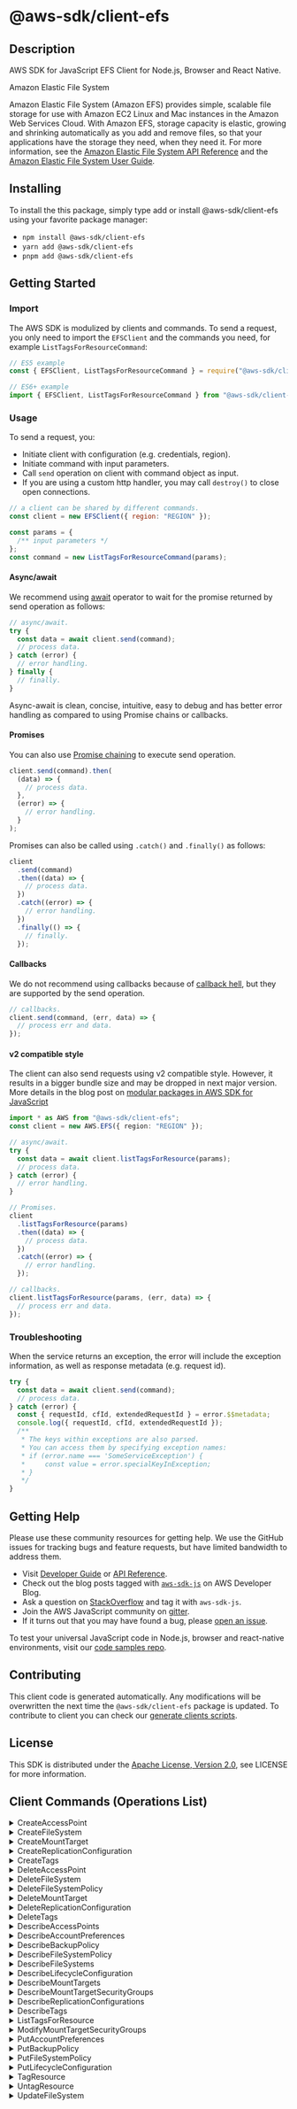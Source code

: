 <!-- generated file, do not edit directly -->

# @aws-sdk/client-efs

## Description

AWS SDK for JavaScript EFS Client for Node.js, Browser and React Native.

<fullname>Amazon Elastic File System</fullname>

<p>Amazon Elastic File System (Amazon EFS) provides simple, scalable file storage for
use with Amazon EC2 Linux and Mac instances in the Amazon Web Services Cloud. With Amazon EFS, storage capacity is elastic, growing and shrinking automatically as you add and
remove files, so that your applications have the storage they need, when they need it. For
more information, see the <a href="https://docs.aws.amazon.com/efs/latest/ug/api-reference.html">Amazon Elastic File System API Reference</a> and the <a href="https://docs.aws.amazon.com/efs/latest/ug/whatisefs.html">Amazon Elastic File System User Guide</a>.</p>

## Installing

To install the this package, simply type add or install @aws-sdk/client-efs
using your favorite package manager:

- `npm install @aws-sdk/client-efs`
- `yarn add @aws-sdk/client-efs`
- `pnpm add @aws-sdk/client-efs`

## Getting Started

### Import

The AWS SDK is modulized by clients and commands.
To send a request, you only need to import the `EFSClient` and
the commands you need, for example `ListTagsForResourceCommand`:

```js
// ES5 example
const { EFSClient, ListTagsForResourceCommand } = require("@aws-sdk/client-efs");
```

```ts
// ES6+ example
import { EFSClient, ListTagsForResourceCommand } from "@aws-sdk/client-efs";
```

### Usage

To send a request, you:

- Initiate client with configuration (e.g. credentials, region).
- Initiate command with input parameters.
- Call `send` operation on client with command object as input.
- If you are using a custom http handler, you may call `destroy()` to close open connections.

```js
// a client can be shared by different commands.
const client = new EFSClient({ region: "REGION" });

const params = {
  /** input parameters */
};
const command = new ListTagsForResourceCommand(params);
```

#### Async/await

We recommend using [await](https://developer.mozilla.org/en-US/docs/Web/JavaScript/Reference/Operators/await)
operator to wait for the promise returned by send operation as follows:

```js
// async/await.
try {
  const data = await client.send(command);
  // process data.
} catch (error) {
  // error handling.
} finally {
  // finally.
}
```

Async-await is clean, concise, intuitive, easy to debug and has better error handling
as compared to using Promise chains or callbacks.

#### Promises

You can also use [Promise chaining](https://developer.mozilla.org/en-US/docs/Web/JavaScript/Guide/Using_promises#chaining)
to execute send operation.

```js
client.send(command).then(
  (data) => {
    // process data.
  },
  (error) => {
    // error handling.
  }
);
```

Promises can also be called using `.catch()` and `.finally()` as follows:

```js
client
  .send(command)
  .then((data) => {
    // process data.
  })
  .catch((error) => {
    // error handling.
  })
  .finally(() => {
    // finally.
  });
```

#### Callbacks

We do not recommend using callbacks because of [callback hell](http://callbackhell.com/),
but they are supported by the send operation.

```js
// callbacks.
client.send(command, (err, data) => {
  // process err and data.
});
```

#### v2 compatible style

The client can also send requests using v2 compatible style.
However, it results in a bigger bundle size and may be dropped in next major version. More details in the blog post
on [modular packages in AWS SDK for JavaScript](https://aws.amazon.com/blogs/developer/modular-packages-in-aws-sdk-for-javascript/)

```ts
import * as AWS from "@aws-sdk/client-efs";
const client = new AWS.EFS({ region: "REGION" });

// async/await.
try {
  const data = await client.listTagsForResource(params);
  // process data.
} catch (error) {
  // error handling.
}

// Promises.
client
  .listTagsForResource(params)
  .then((data) => {
    // process data.
  })
  .catch((error) => {
    // error handling.
  });

// callbacks.
client.listTagsForResource(params, (err, data) => {
  // process err and data.
});
```

### Troubleshooting

When the service returns an exception, the error will include the exception information,
as well as response metadata (e.g. request id).

```js
try {
  const data = await client.send(command);
  // process data.
} catch (error) {
  const { requestId, cfId, extendedRequestId } = error.$$metadata;
  console.log({ requestId, cfId, extendedRequestId });
  /**
   * The keys within exceptions are also parsed.
   * You can access them by specifying exception names:
   * if (error.name === 'SomeServiceException') {
   *     const value = error.specialKeyInException;
   * }
   */
}
```

## Getting Help

Please use these community resources for getting help.
We use the GitHub issues for tracking bugs and feature requests, but have limited bandwidth to address them.

- Visit [Developer Guide](https://docs.aws.amazon.com/sdk-for-javascript/v3/developer-guide/welcome.html)
  or [API Reference](https://docs.aws.amazon.com/AWSJavaScriptSDK/v3/latest/index.html).
- Check out the blog posts tagged with [`aws-sdk-js`](https://aws.amazon.com/blogs/developer/tag/aws-sdk-js/)
  on AWS Developer Blog.
- Ask a question on [StackOverflow](https://stackoverflow.com/questions/tagged/aws-sdk-js) and tag it with `aws-sdk-js`.
- Join the AWS JavaScript community on [gitter](https://gitter.im/aws/aws-sdk-js-v3).
- If it turns out that you may have found a bug, please [open an issue](https://github.com/aws/aws-sdk-js-v3/issues/new/choose).

To test your universal JavaScript code in Node.js, browser and react-native environments,
visit our [code samples repo](https://github.com/aws-samples/aws-sdk-js-tests).

## Contributing

This client code is generated automatically. Any modifications will be overwritten the next time the `@aws-sdk/client-efs` package is updated.
To contribute to client you can check our [generate clients scripts](https://github.com/aws/aws-sdk-js-v3/tree/main/scripts/generate-clients).

## License

This SDK is distributed under the
[Apache License, Version 2.0](http://www.apache.org/licenses/LICENSE-2.0),
see LICENSE for more information.

## Client Commands (Operations List)

<details>
<summary>
CreateAccessPoint
</summary>

[Command API Reference](https://docs.aws.amazon.com/AWSJavaScriptSDK/v3/latest/clients/client-efs/classes/createaccesspointcommand.html) / [Input](https://docs.aws.amazon.com/AWSJavaScriptSDK/v3/latest/clients/client-efs/interfaces/createaccesspointcommandinput.html) / [Output](https://docs.aws.amazon.com/AWSJavaScriptSDK/v3/latest/clients/client-efs/interfaces/createaccesspointcommandoutput.html)

</details>
<details>
<summary>
CreateFileSystem
</summary>

[Command API Reference](https://docs.aws.amazon.com/AWSJavaScriptSDK/v3/latest/clients/client-efs/classes/createfilesystemcommand.html) / [Input](https://docs.aws.amazon.com/AWSJavaScriptSDK/v3/latest/clients/client-efs/interfaces/createfilesystemcommandinput.html) / [Output](https://docs.aws.amazon.com/AWSJavaScriptSDK/v3/latest/clients/client-efs/interfaces/createfilesystemcommandoutput.html)

</details>
<details>
<summary>
CreateMountTarget
</summary>

[Command API Reference](https://docs.aws.amazon.com/AWSJavaScriptSDK/v3/latest/clients/client-efs/classes/createmounttargetcommand.html) / [Input](https://docs.aws.amazon.com/AWSJavaScriptSDK/v3/latest/clients/client-efs/interfaces/createmounttargetcommandinput.html) / [Output](https://docs.aws.amazon.com/AWSJavaScriptSDK/v3/latest/clients/client-efs/interfaces/createmounttargetcommandoutput.html)

</details>
<details>
<summary>
CreateReplicationConfiguration
</summary>

[Command API Reference](https://docs.aws.amazon.com/AWSJavaScriptSDK/v3/latest/clients/client-efs/classes/createreplicationconfigurationcommand.html) / [Input](https://docs.aws.amazon.com/AWSJavaScriptSDK/v3/latest/clients/client-efs/interfaces/createreplicationconfigurationcommandinput.html) / [Output](https://docs.aws.amazon.com/AWSJavaScriptSDK/v3/latest/clients/client-efs/interfaces/createreplicationconfigurationcommandoutput.html)

</details>
<details>
<summary>
CreateTags
</summary>

[Command API Reference](https://docs.aws.amazon.com/AWSJavaScriptSDK/v3/latest/clients/client-efs/classes/createtagscommand.html) / [Input](https://docs.aws.amazon.com/AWSJavaScriptSDK/v3/latest/clients/client-efs/interfaces/createtagscommandinput.html) / [Output](https://docs.aws.amazon.com/AWSJavaScriptSDK/v3/latest/clients/client-efs/interfaces/createtagscommandoutput.html)

</details>
<details>
<summary>
DeleteAccessPoint
</summary>

[Command API Reference](https://docs.aws.amazon.com/AWSJavaScriptSDK/v3/latest/clients/client-efs/classes/deleteaccesspointcommand.html) / [Input](https://docs.aws.amazon.com/AWSJavaScriptSDK/v3/latest/clients/client-efs/interfaces/deleteaccesspointcommandinput.html) / [Output](https://docs.aws.amazon.com/AWSJavaScriptSDK/v3/latest/clients/client-efs/interfaces/deleteaccesspointcommandoutput.html)

</details>
<details>
<summary>
DeleteFileSystem
</summary>

[Command API Reference](https://docs.aws.amazon.com/AWSJavaScriptSDK/v3/latest/clients/client-efs/classes/deletefilesystemcommand.html) / [Input](https://docs.aws.amazon.com/AWSJavaScriptSDK/v3/latest/clients/client-efs/interfaces/deletefilesystemcommandinput.html) / [Output](https://docs.aws.amazon.com/AWSJavaScriptSDK/v3/latest/clients/client-efs/interfaces/deletefilesystemcommandoutput.html)

</details>
<details>
<summary>
DeleteFileSystemPolicy
</summary>

[Command API Reference](https://docs.aws.amazon.com/AWSJavaScriptSDK/v3/latest/clients/client-efs/classes/deletefilesystempolicycommand.html) / [Input](https://docs.aws.amazon.com/AWSJavaScriptSDK/v3/latest/clients/client-efs/interfaces/deletefilesystempolicycommandinput.html) / [Output](https://docs.aws.amazon.com/AWSJavaScriptSDK/v3/latest/clients/client-efs/interfaces/deletefilesystempolicycommandoutput.html)

</details>
<details>
<summary>
DeleteMountTarget
</summary>

[Command API Reference](https://docs.aws.amazon.com/AWSJavaScriptSDK/v3/latest/clients/client-efs/classes/deletemounttargetcommand.html) / [Input](https://docs.aws.amazon.com/AWSJavaScriptSDK/v3/latest/clients/client-efs/interfaces/deletemounttargetcommandinput.html) / [Output](https://docs.aws.amazon.com/AWSJavaScriptSDK/v3/latest/clients/client-efs/interfaces/deletemounttargetcommandoutput.html)

</details>
<details>
<summary>
DeleteReplicationConfiguration
</summary>

[Command API Reference](https://docs.aws.amazon.com/AWSJavaScriptSDK/v3/latest/clients/client-efs/classes/deletereplicationconfigurationcommand.html) / [Input](https://docs.aws.amazon.com/AWSJavaScriptSDK/v3/latest/clients/client-efs/interfaces/deletereplicationconfigurationcommandinput.html) / [Output](https://docs.aws.amazon.com/AWSJavaScriptSDK/v3/latest/clients/client-efs/interfaces/deletereplicationconfigurationcommandoutput.html)

</details>
<details>
<summary>
DeleteTags
</summary>

[Command API Reference](https://docs.aws.amazon.com/AWSJavaScriptSDK/v3/latest/clients/client-efs/classes/deletetagscommand.html) / [Input](https://docs.aws.amazon.com/AWSJavaScriptSDK/v3/latest/clients/client-efs/interfaces/deletetagscommandinput.html) / [Output](https://docs.aws.amazon.com/AWSJavaScriptSDK/v3/latest/clients/client-efs/interfaces/deletetagscommandoutput.html)

</details>
<details>
<summary>
DescribeAccessPoints
</summary>

[Command API Reference](https://docs.aws.amazon.com/AWSJavaScriptSDK/v3/latest/clients/client-efs/classes/describeaccesspointscommand.html) / [Input](https://docs.aws.amazon.com/AWSJavaScriptSDK/v3/latest/clients/client-efs/interfaces/describeaccesspointscommandinput.html) / [Output](https://docs.aws.amazon.com/AWSJavaScriptSDK/v3/latest/clients/client-efs/interfaces/describeaccesspointscommandoutput.html)

</details>
<details>
<summary>
DescribeAccountPreferences
</summary>

[Command API Reference](https://docs.aws.amazon.com/AWSJavaScriptSDK/v3/latest/clients/client-efs/classes/describeaccountpreferencescommand.html) / [Input](https://docs.aws.amazon.com/AWSJavaScriptSDK/v3/latest/clients/client-efs/interfaces/describeaccountpreferencescommandinput.html) / [Output](https://docs.aws.amazon.com/AWSJavaScriptSDK/v3/latest/clients/client-efs/interfaces/describeaccountpreferencescommandoutput.html)

</details>
<details>
<summary>
DescribeBackupPolicy
</summary>

[Command API Reference](https://docs.aws.amazon.com/AWSJavaScriptSDK/v3/latest/clients/client-efs/classes/describebackuppolicycommand.html) / [Input](https://docs.aws.amazon.com/AWSJavaScriptSDK/v3/latest/clients/client-efs/interfaces/describebackuppolicycommandinput.html) / [Output](https://docs.aws.amazon.com/AWSJavaScriptSDK/v3/latest/clients/client-efs/interfaces/describebackuppolicycommandoutput.html)

</details>
<details>
<summary>
DescribeFileSystemPolicy
</summary>

[Command API Reference](https://docs.aws.amazon.com/AWSJavaScriptSDK/v3/latest/clients/client-efs/classes/describefilesystempolicycommand.html) / [Input](https://docs.aws.amazon.com/AWSJavaScriptSDK/v3/latest/clients/client-efs/interfaces/describefilesystempolicycommandinput.html) / [Output](https://docs.aws.amazon.com/AWSJavaScriptSDK/v3/latest/clients/client-efs/interfaces/describefilesystempolicycommandoutput.html)

</details>
<details>
<summary>
DescribeFileSystems
</summary>

[Command API Reference](https://docs.aws.amazon.com/AWSJavaScriptSDK/v3/latest/clients/client-efs/classes/describefilesystemscommand.html) / [Input](https://docs.aws.amazon.com/AWSJavaScriptSDK/v3/latest/clients/client-efs/interfaces/describefilesystemscommandinput.html) / [Output](https://docs.aws.amazon.com/AWSJavaScriptSDK/v3/latest/clients/client-efs/interfaces/describefilesystemscommandoutput.html)

</details>
<details>
<summary>
DescribeLifecycleConfiguration
</summary>

[Command API Reference](https://docs.aws.amazon.com/AWSJavaScriptSDK/v3/latest/clients/client-efs/classes/describelifecycleconfigurationcommand.html) / [Input](https://docs.aws.amazon.com/AWSJavaScriptSDK/v3/latest/clients/client-efs/interfaces/describelifecycleconfigurationcommandinput.html) / [Output](https://docs.aws.amazon.com/AWSJavaScriptSDK/v3/latest/clients/client-efs/interfaces/describelifecycleconfigurationcommandoutput.html)

</details>
<details>
<summary>
DescribeMountTargets
</summary>

[Command API Reference](https://docs.aws.amazon.com/AWSJavaScriptSDK/v3/latest/clients/client-efs/classes/describemounttargetscommand.html) / [Input](https://docs.aws.amazon.com/AWSJavaScriptSDK/v3/latest/clients/client-efs/interfaces/describemounttargetscommandinput.html) / [Output](https://docs.aws.amazon.com/AWSJavaScriptSDK/v3/latest/clients/client-efs/interfaces/describemounttargetscommandoutput.html)

</details>
<details>
<summary>
DescribeMountTargetSecurityGroups
</summary>

[Command API Reference](https://docs.aws.amazon.com/AWSJavaScriptSDK/v3/latest/clients/client-efs/classes/describemounttargetsecuritygroupscommand.html) / [Input](https://docs.aws.amazon.com/AWSJavaScriptSDK/v3/latest/clients/client-efs/interfaces/describemounttargetsecuritygroupscommandinput.html) / [Output](https://docs.aws.amazon.com/AWSJavaScriptSDK/v3/latest/clients/client-efs/interfaces/describemounttargetsecuritygroupscommandoutput.html)

</details>
<details>
<summary>
DescribeReplicationConfigurations
</summary>

[Command API Reference](https://docs.aws.amazon.com/AWSJavaScriptSDK/v3/latest/clients/client-efs/classes/describereplicationconfigurationscommand.html) / [Input](https://docs.aws.amazon.com/AWSJavaScriptSDK/v3/latest/clients/client-efs/interfaces/describereplicationconfigurationscommandinput.html) / [Output](https://docs.aws.amazon.com/AWSJavaScriptSDK/v3/latest/clients/client-efs/interfaces/describereplicationconfigurationscommandoutput.html)

</details>
<details>
<summary>
DescribeTags
</summary>

[Command API Reference](https://docs.aws.amazon.com/AWSJavaScriptSDK/v3/latest/clients/client-efs/classes/describetagscommand.html) / [Input](https://docs.aws.amazon.com/AWSJavaScriptSDK/v3/latest/clients/client-efs/interfaces/describetagscommandinput.html) / [Output](https://docs.aws.amazon.com/AWSJavaScriptSDK/v3/latest/clients/client-efs/interfaces/describetagscommandoutput.html)

</details>
<details>
<summary>
ListTagsForResource
</summary>

[Command API Reference](https://docs.aws.amazon.com/AWSJavaScriptSDK/v3/latest/clients/client-efs/classes/listtagsforresourcecommand.html) / [Input](https://docs.aws.amazon.com/AWSJavaScriptSDK/v3/latest/clients/client-efs/interfaces/listtagsforresourcecommandinput.html) / [Output](https://docs.aws.amazon.com/AWSJavaScriptSDK/v3/latest/clients/client-efs/interfaces/listtagsforresourcecommandoutput.html)

</details>
<details>
<summary>
ModifyMountTargetSecurityGroups
</summary>

[Command API Reference](https://docs.aws.amazon.com/AWSJavaScriptSDK/v3/latest/clients/client-efs/classes/modifymounttargetsecuritygroupscommand.html) / [Input](https://docs.aws.amazon.com/AWSJavaScriptSDK/v3/latest/clients/client-efs/interfaces/modifymounttargetsecuritygroupscommandinput.html) / [Output](https://docs.aws.amazon.com/AWSJavaScriptSDK/v3/latest/clients/client-efs/interfaces/modifymounttargetsecuritygroupscommandoutput.html)

</details>
<details>
<summary>
PutAccountPreferences
</summary>

[Command API Reference](https://docs.aws.amazon.com/AWSJavaScriptSDK/v3/latest/clients/client-efs/classes/putaccountpreferencescommand.html) / [Input](https://docs.aws.amazon.com/AWSJavaScriptSDK/v3/latest/clients/client-efs/interfaces/putaccountpreferencescommandinput.html) / [Output](https://docs.aws.amazon.com/AWSJavaScriptSDK/v3/latest/clients/client-efs/interfaces/putaccountpreferencescommandoutput.html)

</details>
<details>
<summary>
PutBackupPolicy
</summary>

[Command API Reference](https://docs.aws.amazon.com/AWSJavaScriptSDK/v3/latest/clients/client-efs/classes/putbackuppolicycommand.html) / [Input](https://docs.aws.amazon.com/AWSJavaScriptSDK/v3/latest/clients/client-efs/interfaces/putbackuppolicycommandinput.html) / [Output](https://docs.aws.amazon.com/AWSJavaScriptSDK/v3/latest/clients/client-efs/interfaces/putbackuppolicycommandoutput.html)

</details>
<details>
<summary>
PutFileSystemPolicy
</summary>

[Command API Reference](https://docs.aws.amazon.com/AWSJavaScriptSDK/v3/latest/clients/client-efs/classes/putfilesystempolicycommand.html) / [Input](https://docs.aws.amazon.com/AWSJavaScriptSDK/v3/latest/clients/client-efs/interfaces/putfilesystempolicycommandinput.html) / [Output](https://docs.aws.amazon.com/AWSJavaScriptSDK/v3/latest/clients/client-efs/interfaces/putfilesystempolicycommandoutput.html)

</details>
<details>
<summary>
PutLifecycleConfiguration
</summary>

[Command API Reference](https://docs.aws.amazon.com/AWSJavaScriptSDK/v3/latest/clients/client-efs/classes/putlifecycleconfigurationcommand.html) / [Input](https://docs.aws.amazon.com/AWSJavaScriptSDK/v3/latest/clients/client-efs/interfaces/putlifecycleconfigurationcommandinput.html) / [Output](https://docs.aws.amazon.com/AWSJavaScriptSDK/v3/latest/clients/client-efs/interfaces/putlifecycleconfigurationcommandoutput.html)

</details>
<details>
<summary>
TagResource
</summary>

[Command API Reference](https://docs.aws.amazon.com/AWSJavaScriptSDK/v3/latest/clients/client-efs/classes/tagresourcecommand.html) / [Input](https://docs.aws.amazon.com/AWSJavaScriptSDK/v3/latest/clients/client-efs/interfaces/tagresourcecommandinput.html) / [Output](https://docs.aws.amazon.com/AWSJavaScriptSDK/v3/latest/clients/client-efs/interfaces/tagresourcecommandoutput.html)

</details>
<details>
<summary>
UntagResource
</summary>

[Command API Reference](https://docs.aws.amazon.com/AWSJavaScriptSDK/v3/latest/clients/client-efs/classes/untagresourcecommand.html) / [Input](https://docs.aws.amazon.com/AWSJavaScriptSDK/v3/latest/clients/client-efs/interfaces/untagresourcecommandinput.html) / [Output](https://docs.aws.amazon.com/AWSJavaScriptSDK/v3/latest/clients/client-efs/interfaces/untagresourcecommandoutput.html)

</details>
<details>
<summary>
UpdateFileSystem
</summary>

[Command API Reference](https://docs.aws.amazon.com/AWSJavaScriptSDK/v3/latest/clients/client-efs/classes/updatefilesystemcommand.html) / [Input](https://docs.aws.amazon.com/AWSJavaScriptSDK/v3/latest/clients/client-efs/interfaces/updatefilesystemcommandinput.html) / [Output](https://docs.aws.amazon.com/AWSJavaScriptSDK/v3/latest/clients/client-efs/interfaces/updatefilesystemcommandoutput.html)

</details>
